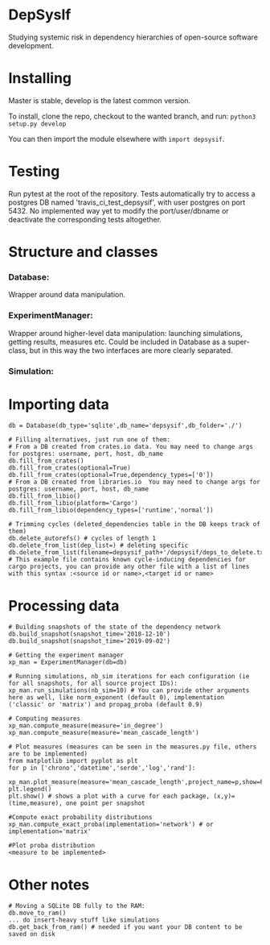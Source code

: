 # DepSysIf

Studying systemic risk in dependency hierarchies of open-source software development.


# Installing

Master is stable, develop is the latest common version.

To install, clone the repo, checkout to the wanted branch, and run:
`python3 setup.py develop`

You can then import the module elsewhere with `import depsysif`.

# Testing

Run pytest at the root of the repository.
Tests automatically try to access a postgres DB named 'travis_ci_test_depsysif', with user postgres on port 5432.
No implemented way yet to modify the port/user/dbname or deactivate the corresponding tests altogether.


# Structure and classes

### Database:

Wrapper around data manipulation.

### ExperimentManager:

Wrapper around higher-level data manipulation: launching simulations, getting results, measures etc.
Could be included in Database as a super-class, but in this way the two interfaces are more clearly separated.

### Simulation:


# Importing data

```
db = Database(db_type='sqlite',db_name='depsysif',db_folder='./')

# Filling alternatives, just run one of them:
# From a DB created from crates.io data. You may need to change args for postgres: username, port, host, db_name
db.fill_from_crates()
db.fill_from_crates(optional=True)
db.fill_from_crates(optional=True,dependency_types=['0'])
# From a DB created from libraries.io  You may need to change args for postgres: username, port, host, db_name
db.fill_from_libio()
db.fill_from_libio(platform='Cargo')
db.fill_from_libio(dependency_types=['runtime','normal'])

# Trimming cycles (deleted_dependencies table in the DB keeps track of them)
db.delete_autorefs() # cycles of length 1
db.delete_from_list(dep_list=) # deleting specific
db.delete_from_list(filename=depsysif_path+'/depsysif/deps_to_delete.txt') # This example file contains known cycle-inducing dependencies for cargo projects, you can provide any other file with a list of lines with this syntax :<source id or name>,<target id or name>

```

# Processing data

```
# Building snapshots of the state of the dependency network
db.build_snapshot(snapshot_time='2018-12-10')
db.build_snapshot(snapshot_time='2019-09-02')

# Getting the experiment manager
xp_man = ExperimentManager(db=db)

# Running simulations, nb_sim iterations for each configuration (ie for all snapshots, for all source project IDs):
xp_man.run_simulations(nb_sim=10) # You can provide other arguments here as well, like norm_exponent (default 0), implementation ('classic' or 'matrix') and propag_proba (default 0.9)

# Computing measures
xp_man.compute_measure(measure='in_degree')
xp_man.compute_measure(measure='mean_cascade_length')

# Plot measures (measures can be seen in the measures.py file, others are to be implemented)
from matplotlib import pyplot as plt
for p in ['chrono','datetime','serde','log','rand']:
    xp_man.plot_measure(measure='mean_cascade_length',project_name=p,show=False)
plt.legend()
plt.show() # shows a plot with a curve for each package, (x,y)=(time,measure), one point per snapshot

#Compute exact probability distributions
xp_man.compute_exact_proba(implementation='network') # or implementation='matrix'

#Plot proba distribution
<measure to be implemented>
```

# Other notes

```
# Moving a SQLite DB fully to the RAM:
db.move_to_ram()
... do insert-heavy stuff like simulations
db.get_back_from_ram() # needed if you want your DB content to be saved on disk
```

